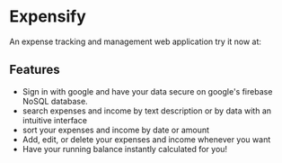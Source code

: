 <h1>Expensify</h1>
An expense tracking and management web application try it now at: <a href="https://remmert-expensify.herokuapp.com"> </a>
<h2>Features</h2>
<ul>
<li>
Sign in with google and have your data secure on google's firebase NoSQL database.
</li>
<li>
search expenses and income by text description or by data with an intuitive interface
</li>
<li>
sort your expenses and income by date or amount
</li>
<li>
Add, edit, or delete your expenses and income whenever you want
</li>
<li>
Have your running balance instantly calculated for you!
</li>
</ul>


